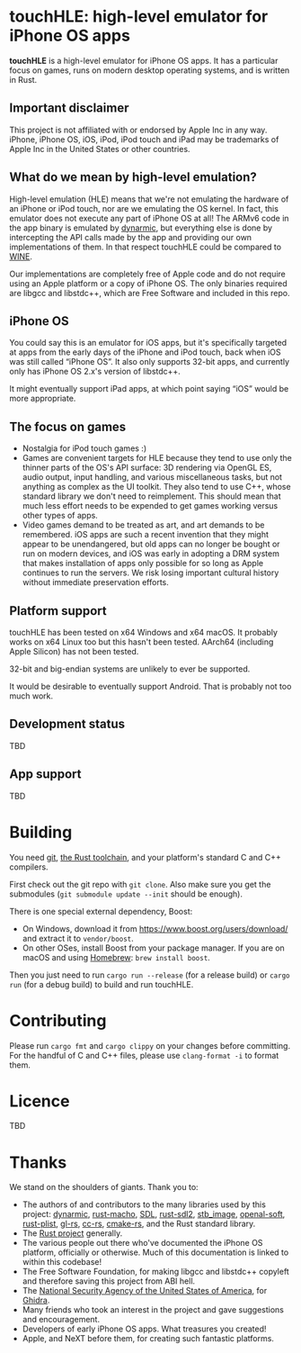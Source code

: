 # touchHLE: high-level emulator for iPhone OS apps

**touchHLE** is a high-level emulator for iPhone OS apps. It has a particular focus on games, runs on modern desktop operating systems, and is written in Rust.

## Important disclaimer

This project is not affiliated with or endorsed by Apple Inc in any way. iPhone, iPhone OS, iOS, iPod, iPod touch and iPad may be trademarks of Apple Inc in the United States or other countries.

## What do we mean by high-level emulation?

High-level emulation (HLE) means that we're not emulating the hardware of an iPhone or iPod touch, nor are we emulating the OS kernel. In fact, this emulator does not execute any part of iPhone OS at all! The ARMv6 code in the app binary is emulated by [dynarmic](https://github.com/merryhime/dynarmic), but everything else is done by intercepting the API calls made by the app and providing our own implementations of them. In that respect touchHLE could be compared to [WINE](https://www.winehq.org/).

Our implementations are completely free of Apple code and do not require using an Apple platform or a copy of iPhone OS. The only binaries required are libgcc and libstdc++, which are Free Software and included in this repo.

## iPhone OS

You could say this is an emulator for iOS apps, but it's specifically targeted at apps from the early days of the iPhone and iPod touch, back when iOS was still called “iPhone OS”. It also only supports 32-bit apps, and currently only has iPhone OS 2.x's version of libstdc++.

It might eventually support iPad apps, at which point saying “iOS” would be more appropriate.

## The focus on games

* Nostalgia for iPod touch games :)
* Games are convenient targets for HLE because they tend to use only the thinner parts of the OS's API surface: 3D rendering via OpenGL ES, audio output, input handling, and various miscellaneous tasks, but not anything as complex as the UI toolkit. They also tend to use C++, whose standard library we don't need to reimplement. This should mean that much less effort needs to be expended to get games working versus other types of apps.
* Video games demand to be treated as art, and art demands to be remembered. iOS apps are such a recent invention that they might appear to be unendangered, but old apps can no longer be bought or run on modern devices, and iOS was early in adopting a DRM system that makes installation of apps only possible for so long as Apple continues to run the servers. We risk losing important cultural history without immediate preservation efforts.

## Platform support

touchHLE has been tested on x64 Windows and x64 macOS. It probably works on x64 Linux too but this hasn't been tested. AArch64 (including Apple Silicon) has not been tested.

32-bit and big-endian systems are unlikely to ever be supported.

It would be desirable to eventually support Android. That is probably not too much work.

## Development status

TBD

## App support

TBD

# Building

You need [git](https://git-scm.com/), [the Rust toolchain](https://www.rust-lang.org/tools/install), and your platform's standard C and C++ compilers.

First check out the git repo with `git clone`. Also make sure you get the submodules (`git submodule update --init` should be enough).

There is one special external dependency, Boost:

* On Windows, download it from <https://www.boost.org/users/download/> and extract it to `vendor/boost`.
* On other OSes, install Boost from your package manager. If you are on macOS and using [Homebrew](https://brew.sh/): `brew install boost`.

Then you just need to run `cargo run --release` (for a release build) or `cargo run` (for a debug build) to build and run touchHLE.

# Contributing

Please run `cargo fmt` and `cargo clippy` on your changes before committing. For the handful of C and C++ files, please use `clang-format -i` to format them.

# Licence

TBD

# Thanks

We stand on the shoulders of giants. Thank you to:

* The authors of and contributors to the many libraries used by this project: [dynarmic](https://github.com/merryhime/dynarmic), [rust-macho](https://github.com/flier/rust-macho), [SDL](https://libsdl.org/), [rust-sdl2](https://github.com/Rust-SDL2/rust-sdl2), [stb\_image](https://github.com/nothings/stb), [openal-soft](https://github.com/kcat/openal-soft), [rust-plist](https://github.com/ebarnard/rust-plist), [gl-rs](https://github.com/brendanzab/gl-rs), [cc-rs](https://github.com/rust-lang/cc-rs), [cmake-rs](https://github.com/rust-lang/cmake-rs), and the Rust standard library.
* The [Rust project](https://www.rust-lang.org/) generally.
* The various people out there who've documented the iPhone OS platform, officially or otherwise. Much of this documentation is linked to within this codebase!
* The Free Software Foundation, for making libgcc and libstdc++ copyleft and therefore saving this project from ABI hell.
* The [National Security Agency of the United States of America](https://en.wikipedia.org/wiki/Edward_Snowden), for [Ghidra](https://ghidra-sre.org/).
* Many friends who took an interest in the project and gave suggestions and encouragement.
* Developers of early iPhone OS apps. What treasures you created!
* Apple, and NeXT before them, for creating such fantastic platforms.
